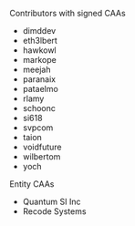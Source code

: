 Contributors with signed CAAs

* dimddev
* eth3lbert
* hawkowl
* markope
* meejah
* paranaix
* pataelmo
* rlamy
* schoonc
* si618
* svpcom
* taion
* voidfuture
* wilbertom
* yoch

Entity CAAs

* Quantum SI Inc
* Recode Systems

